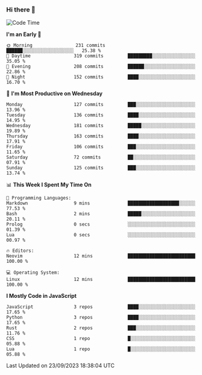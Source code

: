 ### Hi there 👋
<!--START_SECTION:waka-->
![Code Time](http://img.shields.io/badge/Code%20Time-156%20hrs%204%20mins-blue)

**I'm an Early 🐤** 

```text
🌞 Morning                231 commits         ██████░░░░░░░░░░░░░░░░░░░   25.38 % 
🌆 Daytime                319 commits         █████████░░░░░░░░░░░░░░░░   35.05 % 
🌃 Evening                208 commits         ██████░░░░░░░░░░░░░░░░░░░   22.86 % 
🌙 Night                  152 commits         ████░░░░░░░░░░░░░░░░░░░░░   16.70 % 
```
📅 **I'm Most Productive on Wednesday** 

```text
Monday                   127 commits         ███░░░░░░░░░░░░░░░░░░░░░░   13.96 % 
Tuesday                  136 commits         ████░░░░░░░░░░░░░░░░░░░░░   14.95 % 
Wednesday                181 commits         █████░░░░░░░░░░░░░░░░░░░░   19.89 % 
Thursday                 163 commits         ████░░░░░░░░░░░░░░░░░░░░░   17.91 % 
Friday                   106 commits         ███░░░░░░░░░░░░░░░░░░░░░░   11.65 % 
Saturday                 72 commits          ██░░░░░░░░░░░░░░░░░░░░░░░   07.91 % 
Sunday                   125 commits         ███░░░░░░░░░░░░░░░░░░░░░░   13.74 % 
```


📊 **This Week I Spent My Time On** 

```text
💬 Programming Languages: 
Markdown                 9 mins              ███████████████████░░░░░░   77.53 % 
Bash                     2 mins              █████░░░░░░░░░░░░░░░░░░░░   20.11 % 
Prolog                   0 secs              ░░░░░░░░░░░░░░░░░░░░░░░░░   01.39 % 
Lua                      0 secs              ░░░░░░░░░░░░░░░░░░░░░░░░░   00.97 % 

🔥 Editors: 
Neovim                   12 mins             █████████████████████████   100.00 % 

💻 Operating System: 
Linux                    12 mins             █████████████████████████   100.00 % 
```

**I Mostly Code in JavaScript** 

```text
JavaScript               3 repos             ████░░░░░░░░░░░░░░░░░░░░░   17.65 % 
Python                   3 repos             ████░░░░░░░░░░░░░░░░░░░░░   17.65 % 
Rust                     2 repos             ███░░░░░░░░░░░░░░░░░░░░░░   11.76 % 
CSS                      1 repo              █░░░░░░░░░░░░░░░░░░░░░░░░   05.88 % 
Lua                      1 repo              █░░░░░░░░░░░░░░░░░░░░░░░░   05.88 % 
```




 Last Updated on 23/09/2023 18:38:04 UTC
<!--END_SECTION:waka-->

<!--
**YoganshSharma/YoganshSharma** is a ✨ _special_ ✨ repository because its `README.md` (this file) appears on your GitHub profile.

Here are some ideas to get you started:

- 🔭 I’m currently working on ...
- 🌱 I’m currently learning ...
- 👯 I’m looking to collaborate on ...
- 🤔 I’m looking for help with ...
- 💬 Ask me about ...
- 📫 How to reach me: ...
- 😄 Pronouns: ...
- ⚡ Fun fact: ...
-->
